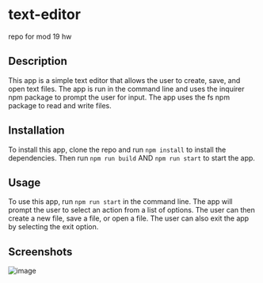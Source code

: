 # text-editor
repo for mod 19 hw

## Description
This app is a simple text editor that allows the user to create, save, and open text files. The app is run in the command line and uses the inquirer npm package to prompt the user for input. The app uses the fs npm package to read and write files.

## Installation
To install this app, clone the repo and run `npm install` to install the dependencies. Then run `npm run build` AND `npm run start` to start the app.

## Usage
To use this app, run `npm run start` in the command line. The app will prompt the user to select an action from a list of options. The user can then create a new file, save a file, or open a file. The user can also exit the app by selecting the exit option.

## Screenshots

![image](https://github.com/JayBassCodes/text-editor/assets/132828489/ff518cb2-9166-4786-80a1-84d4195f1960)
